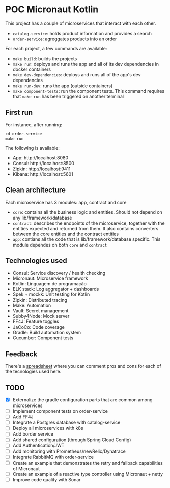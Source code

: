 # POC Micronaut Kotlin

This project has a couple of microservices that interact with each other.

- `catalog-service`: holds product information and provides a search
- `order-service`: agreggates products into an order

For each project, a few commands are available:

- `make build`: builds the projects
- `make run`: deploys and runs the app and all of its dev dependencies in docker containers
- `make dev-dependencies`: deploys and runs all of the app's dev dependencies
- `make run-dev`: runs the app (outside containers)
- `make component-tests`: run the component tests. This command requires that `make run` has been triggered on another terminal

## First run

For instance, after running:

```
cd order-service
make run
```

The following is available:

- App: http://localhost:8080
- Consul: http://localhost:8500
- Zipkin: http://localhost:9411
- Kibana: http://localhost:5601

## Clean architecture

Each microservice has 3 modules: app, contract and core

- `core`: contains all the business logic and entities. Should not depend on any lib/framework/database
- `contract`: describes the endpoints of the microservice, together with the entities expected and returned from them. It also contains converters between the core entities and the contract entities
- `app`: contians all the code that is lib/framework/database specific. This module dependes on both `core` and `contract`

## Technologies used

- Consul: Service discovery / health checking
- Micronaut: Microservice framework
- Kotlin: Linguagem de programação
- ELK stack: Log aggregator + dashboards
- Spek + mockk: Unit testing for Kotlin
- Zipkin: Distributed tracing
- Make: Automation
- Vault: Secret management
- Subby4Node: Mock server
- FF4J: Feature toggles
- JaCoCo: Code coverage
- Gradle: Build automation system
- Cucumber: Component tests

## Feedback

There's a [spreadsheet](https://docs.google.com/spreadsheets/d/1J5mbBrx1C_ZiXRZ01va3nK6MuXMHtm_WIOAOKIMhDog/edit#gid=0) where you can comment pros and cons for each of the tecnologies used here.

## TODO

- [x] Externalize the gradle configuration parts that are common among microservices
- [ ] Implement component tests on order-service
- [ ] Add FF4J
- [ ] Integrate a Postgres database with catalog-service
- [ ] Deploy all microservices with k8s
- [ ] Add border service
- [ ] Add shared configuration (through Spring Cloud Config)
- [ ] Add Authentication/JWT
- [ ] Add monitoring with Prometheus/newRelic/Dynatrace
- [ ] Integrate RabbitMQ with order-service
- [ ] Create an example that demonstrates the retry and fallback capabilities of Micronaut
- [ ] Create an example of a reactive type controller using Micronaut + netty
- [ ] Improve code quality with Sonar
